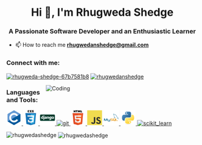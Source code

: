 <h1 align="center">Hi 👋, I'm Rhugweda Shedge</h1>
<h3 align="center">A Passionate Software Developer and an Enthusiastic Learner</h3>

- 📫 How to reach me **rhugwedanshedge@gmail.com**

<h3 align="left">Connect with me:</h3>
<p align="left">
<a href="https://linkedin.com/in/rhugweda-shedge-67b7581b8" target="blank"><img align="center" src="https://raw.githubusercontent.com/rahuldkjain/github-profile-readme-generator/master/src/images/icons/Social/linked-in-alt.svg" alt="rhugweda-shedge-67b7581b8" height="30" width="40" /></a>
<a href="https://www.hackerrank.com/rhugwedanshedge" target="blank"><img align="center" src="https://raw.githubusercontent.com/rahuldkjain/github-profile-readme-generator/master/src/images/icons/Social/hackerrank.svg" alt="rhugwedanshedge" height="30" width="40" /></a>
</p>

<img align="right" alt="Coding" width="400" src="https://cdn.dribbble.com/users/2646423/screenshots/5507196/computer.gif"></img>

<h3 align="left">Languages and Tools:</h3>
<p align="left"> <a href="https://www.cprogramming.com/" target="_blank"> <img src="https://raw.githubusercontent.com/devicons/devicon/master/icons/c/c-original.svg" alt="c" width="40" height="40"/> </a> <a href="https://www.w3schools.com/css/" target="_blank"> <img src="https://raw.githubusercontent.com/devicons/devicon/master/icons/css3/css3-original-wordmark.svg" alt="css3" width="40" height="40"/> </a> <a href="https://www.djangoproject.com/" target="_blank"> <img src="https://raw.githubusercontent.com/devicons/devicon/master/icons/django/django-original.svg" alt="django" width="40" height="40"/> </a> <a href="https://git-scm.com/" target="_blank"> <img src="https://www.vectorlogo.zone/logos/git-scm/git-scm-icon.svg" alt="git" width="40" height="40"/> </a> <a href="https://www.w3.org/html/" target="_blank"> <img src="https://raw.githubusercontent.com/devicons/devicon/master/icons/html5/html5-original-wordmark.svg" alt="html5" width="40" height="40"/> </a> <a href="https://developer.mozilla.org/en-US/docs/Web/JavaScript" target="_blank"> <img src="https://raw.githubusercontent.com/devicons/devicon/master/icons/javascript/javascript-original.svg" alt="javascript" width="40" height="40"/> </a> <a href="https://www.mysql.com/" target="_blank"> <img src="https://raw.githubusercontent.com/devicons/devicon/master/icons/mysql/mysql-original-wordmark.svg" alt="mysql" width="40" height="40"/> </a> <a href="https://www.python.org" target="_blank"> <img src="https://raw.githubusercontent.com/devicons/devicon/master/icons/python/python-original.svg" alt="python" width="40" height="40"/> </a> <a href="https://scikit-learn.org/" target="_blank"> <img src="https://upload.wikimedia.org/wikipedia/commons/0/05/Scikit_learn_logo_small.svg" alt="scikit_learn" width="40" height="40"/> </a> </p>

<p><img align="left" src="https://github-readme-stats.vercel.app/api/top-langs?username=rhugwedashedge&show_icons=true&locale=en&layout=compact" alt="rhugwedashedge" /></p>

<p>&nbsp;<img align="center" src="https://github-readme-stats.vercel.app/api?username=rhugwedashedge&show_icons=true&locale=en" alt="rhugwedashedge" /></p>
